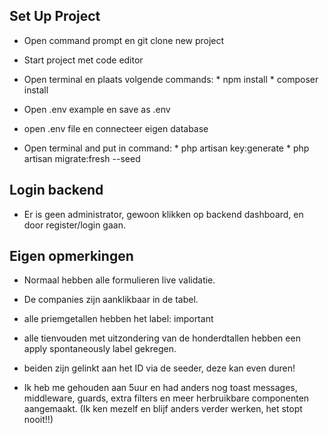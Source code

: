 ## Set Up Project
- Open command prompt en git clone new project

- Start project met code editor

- Open terminal en plaats volgende commands: * npm install * composer install

- Open .env example en save as .env

- open .env file en connecteer eigen database

- Open terminal and put in command: * php artisan key:generate * php artisan migrate:fresh --seed

## Login backend

- Er is geen administrator, gewoon klikken op backend dashboard, en door register/login gaan.

## Eigen opmerkingen

- Normaal hebben alle formulieren live validatie.

- De companies zijn aanklikbaar in de tabel.

- alle priemgetallen hebben het label: important
- alle tienvouden met uitzondering van de honderdtallen hebben een apply spontaneously label gekregen.
- beiden zijn gelinkt aan het ID via de seeder, deze kan even duren!

- Ik heb me gehouden aan 5uur en had anders nog toast messages, middleware, guards, extra filters en meer herbruikbare componenten aangemaakt.
 (Ik ken mezelf en blijf anders verder werken, het stopt nooit!!)
